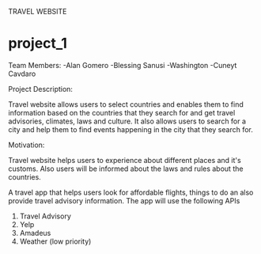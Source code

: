 TRAVEL WEBSITE
# project_1

Team Members:
-Alan Gomero
-Blessing Sanusi
-Washington
-Cuneyt Cavdaro

Project Description:

Travel website allows users to select countries and enables them to find information based on the countries that they search for and get travel advisories, climates, laws and culture. It also allows users to search for a city and help them to find events happening in the city that they search for.  

Motivation:

Travel website helps users to experience about different places and it's customs. Also users will be informed about the laws and rules about the countries. 

A travel app that helps users look for affordable flights, things to do an also provide travel advisory information. The app will use the following APIs
1. Travel Advisory
2. Yelp
3. Amadeus
4. Weather (low priority)






